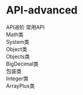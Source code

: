 # API-advanced
API进阶
常用API  
   Math类  
   System类  
   Object类  
   Objects类  
   BigDecimal类  
包装类  
   Integer类  
   ArrayPlus类
